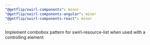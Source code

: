 ```yaml
---
"@getflip/swirl-components": minor
"@getflip/swirl-components-angular": minor
"@getflip/swirl-components-react": minor
---
```


Implement combobox pattern for swirl-resource-list when used with a controlling
element
